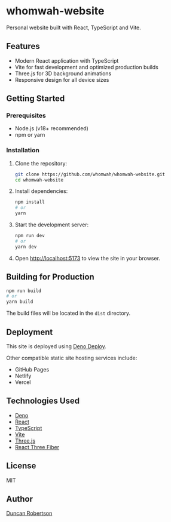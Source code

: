 # whomwah-website

Personal website built with React, TypeScript and Vite.

## Features

- Modern React application with TypeScript
- Vite for fast development and optimized production builds
- Three.js for 3D background animations
- Responsive design for all device sizes

## Getting Started

### Prerequisites

- Node.js (v18+ recommended)
- npm or yarn

### Installation

1. Clone the repository:

   ```bash
   git clone https://github.com/whomwah/whomwah-website.git
   cd whomwah-website
   ```

2. Install dependencies:

   ```bash
   npm install
   # or
   yarn
   ```

3. Start the development server:

   ```bash
   npm run dev
   # or
   yarn dev
   ```

4. Open [http://localhost:5173](http://localhost:5173) to view the site in your browser.

## Building for Production

```bash
npm run build
# or
yarn build
```

The build files will be located in the `dist` directory.

## Deployment

This site is deployed using [Deno Deploy](https://deno.com/deploy).

Other compatible static site hosting services include:

- GitHub Pages
- Netlify
- Vercel

## Technologies Used

- [Deno](https://deno.com/)
- [React](https://react.dev/)
- [TypeScript](https://www.typescriptlang.org/)
- [Vite](https://vitejs.dev/)
- [Three.js](https://threejs.org/)
- [React Three Fiber](https://docs.pmnd.rs/react-three-fiber/)

## License

MIT

## Author

[Duncan Robertson](https://github.com/whomwah)
